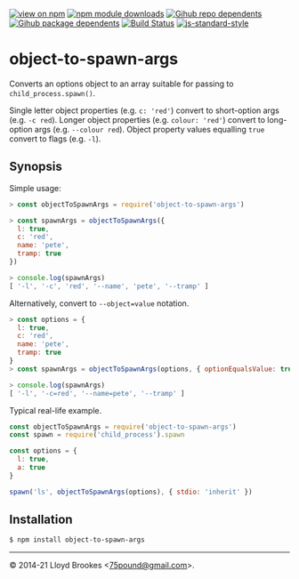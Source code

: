 [![view on npm](https://badgen.net/npm/v/object-to-spawn-args)](https://www.npmjs.org/package/object-to-spawn-args)
[![npm module downloads](https://badgen.net/npm/dt/object-to-spawn-args)](https://www.npmjs.org/package/object-to-spawn-args)
[![Gihub repo dependents](https://badgen.net/github/dependents-repo/75lb/object-to-spawn-args)](https://github.com/75lb/object-to-spawn-args/network/dependents?dependent_type=REPOSITORY)
[![Gihub package dependents](https://badgen.net/github/dependents-pkg/75lb/object-to-spawn-args)](https://github.com/75lb/object-to-spawn-args/network/dependents?dependent_type=PACKAGE)
[![Build Status](https://travis-ci.org/75lb/object-to-spawn-args.svg?branch=master)](https://travis-ci.org/75lb/object-to-spawn-args)
[![js-standard-style](https://img.shields.io/badge/code%20style-standard-brightgreen.svg)](https://github.com/feross/standard)

# object-to-spawn-args

Converts an options object to an array suitable for passing to `child_process.spawn()`.

Single letter object properties (e.g. `c: 'red'`) convert to short-option args (e.g. `-c red`). Longer object properties (e.g. `colour: 'red'`) convert to long-option args (e.g. `--colour red`). Object property values equalling `true` convert to flags (e.g. `-l`).

## Synopsis

Simple usage:

```js
> const objectToSpawnArgs = require('object-to-spawn-args')

> const spawnArgs = objectToSpawnArgs({
  l: true,
  c: 'red',
  name: 'pete',
  tramp: true
})

> console.log(spawnArgs)
[ '-l', '-c', 'red', '--name', 'pete', '--tramp' ]
```

Alternatively, convert to `--object=value` notation.

```js
> const options = {
  l: true,
  c: 'red',
  name: 'pete',
  tramp: true
}
> const spawnArgs = objectToSpawnArgs(options, { optionEqualsValue: true })

> console.log(spawnArgs)
[ '-l', '-c=red', '--name=pete', '--tramp' ]
```

Typical real-life example.

```js
const objectToSpawnArgs = require('object-to-spawn-args')
const spawn = require('child_process').spawn

const options = {
  l: true,
  a: true
}

spawn('ls', objectToSpawnArgs(options), { stdio: 'inherit' })
```

## Installation

```sh
$ npm install object-to-spawn-args
```

* * *

&copy; 2014-21 Lloyd Brookes \<75pound@gmail.com\>.
